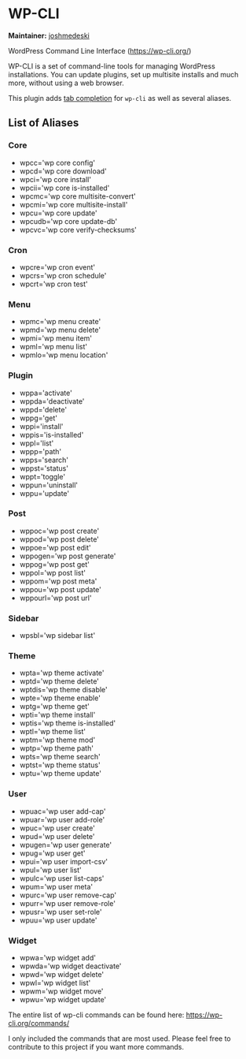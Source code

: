 # WP-CLI

**Maintainer:** [joshmedeski](https://github.com/joshmedeski)

WordPress Command Line Interface (https://wp-cli.org/)

WP-CLI is a set of command-line tools for managing WordPress installations. You can update plugins, set up multisite installs and much more, without using a web browser.

This plugin adds [tab completion](https://wp-cli.org/#tab-completions) for `wp-cli` as well as several aliases.

## List of Aliases

### Core
- wpcc='wp core config'
- wpcd='wp core download'
- wpci='wp core install'
- wpcii='wp core is-installed'
- wpcmc='wp core multisite-convert'
- wpcmi='wp core multisite-install'
- wpcu='wp core update'
- wpcudb='wp core update-db'
- wpcvc='wp core verify-checksums'

### Cron
- wpcre='wp cron event'
- wpcrs='wp cron schedule'
- wpcrt='wp cron test'

### Menu
- wpmc='wp menu create'
- wpmd='wp menu delete'
- wpmi='wp menu item'
- wpml='wp menu list'
- wpmlo='wp menu location'

### Plugin
- wppa='activate'
- wppda='deactivate'
- wppd='delete'
- wppg='get'
- wppi='install'
- wppis='is-installed'
- wppl='list'
- wppp='path'
- wpps='search'
- wppst='status'
- wppt='toggle'
- wppun='uninstall'
- wppu='update'

### Post
- wppoc='wp post create'
- wppod='wp post delete'
- wppoe='wp post edit'
- wppogen='wp post generate'
- wppog='wp post get'
- wppol='wp post list'
- wppom='wp post meta'
- wppou='wp post update'
- wppourl='wp post url'

### Sidebar
- wpsbl='wp sidebar list'

### Theme
- wpta='wp theme activate'
- wptd='wp theme delete'
- wptdis='wp theme disable'
- wpte='wp theme enable'
- wptg='wp theme get'
- wpti='wp theme install'
- wptis='wp theme is-installed'
- wptl='wp theme list'
- wptm='wp theme mod'
- wptp='wp theme path'
- wpts='wp theme search'
- wptst='wp theme status'
- wptu='wp theme update'

### User
- wpuac='wp user add-cap'
- wpuar='wp user add-role'
- wpuc='wp user create'
- wpud='wp user delete'
- wpugen='wp user generate'
- wpug='wp user get'
- wpui='wp user import-csv'
- wpul='wp user list'
- wpulc='wp user list-caps'
- wpum='wp user meta'
- wpurc='wp user remove-cap'
- wpurr='wp user remove-role'
- wpusr='wp user set-role'
- wpuu='wp user update'

### Widget
- wpwa='wp widget add'
- wpwda='wp widget deactivate'
- wpwd='wp widget delete'
- wpwl='wp widget list'
- wpwm='wp widget move'
- wpwu='wp widget update'

The entire list of wp-cli commands can be found here: https://wp-cli.org/commands/

I only included the commands that are most used. Please feel free to contribute to this project if you want more commands.

